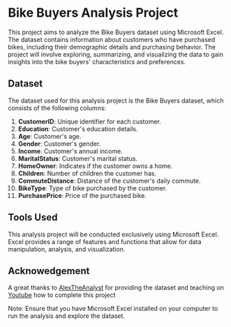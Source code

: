 # Bike Buyers Analysis Project

This project aims to analyze the Bike Buyers dataset using Microsoft Excel. The dataset contains information about customers who have purchased bikes, including their demographic details and purchasing behavior. The project will involve exploring, summarizing, and visualizing the data to gain insights into the bike buyers' characteristics and preferences.

## Dataset

The dataset used for this analysis project is the Bike Buyers dataset, which consists of the following columns:

1. **CustomerID**: Unique identifier for each customer.
2. **Education**: Customer's education details.
3. **Age**: Customer's age.
4. **Gender**: Customer's gender.
5. **Income**: Customer's annual income.
6. **MaritalStatus**: Customer's marital status.
7. **HomeOwner**: Indicates if the customer owns a home.
8. **Children**: Number of children the customer has.
9. **CommuteDistance**: Distance of the customer's daily commute.
10. **BikeType**: Type of bike purchased by the customer.
11. **PurchasePrice**: Price of the purchased bike.

## Tools Used

This analysis project will be conducted exclusively using Microsoft Excel. Excel provides a range of features and functions that allow for data manipulation, analysis, and visualization.

## Acknowedgement
A great thanks to [AlexTheAnalyst](https://github.com/AlexTheAnalyst) for providing the dataset and teaching on [Youtube](https://www.youtube.com/watch?v=opJgMj1IUrc&list=PLUaB-1hjhk8FE_XZ87vPPSfHqb6OcM0cF&index=27) how to complete this project

Note: Ensure that you have Microsoft Excel installed on your computer to run the analysis and explore the dataset.
